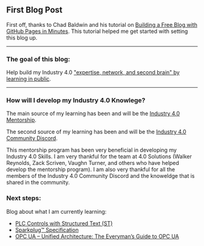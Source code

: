 ## First Blog Post

First off, thanks to Chad Baldwin and his tutorial on [Building a Free Blog with GitHub Pages in Minutes](https://chadbaldwin.net/2021/03/14/how-to-build-a-sql-blog.html).
This tutorial helped me get started with setting this blog up.

---

### The goal of this blog:
Help build my Industry 4.0 ["expertise, network, and second brain" by learning in public](https://www.swyx.io/learn-in-public/).

---

### How will I develop my Industry 4.0 Knowlege?
The main source of my learning has been and will be the [Industry 4.0 Mentorship](https://www.iiot.university/mentorship-program).

The second source of my learning has been and will be the [Industry 4.0 Community Discord](https://www.iiot.university/discord).

This mentorship program has been very beneficial in developing my Industry 4.0 Skills. I am very thankful for the team at 4.0 Solutions (Walker Reynolds, Zack Scriven,
Vaughn Turner, and others who have helped develop the mentorship program). I am also very thankful for all the members of the Industry 4.0 Community Discord and the knoweldge
that is shared in the community.

### Next steps:
Blog about what I am currently learning:
- [PLC Controls with Structured Text (ST)](https://www.amazon.ca/Plc-Controls-Structured-Text-St/dp/8743002420)
- [Sparkplug™ Specification](https://www.eclipse.org/tahu/spec/Sparkplug%20Topic%20Namespace%20and%20State%20ManagementV2.2-with%20appendix%20B%20format%20-%20Eclipse.pdf)
- [OPC UA – Unified Architecture: The Everyman’s Guide to OPC UA](https://www.rtautomation.com/product/opc-ua-unified-architecture-the-everymans-guide-to-opc-ua/)
